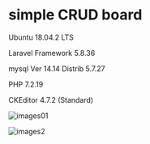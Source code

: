 # simple CRUD board

Ubuntu 18.04.2 LTS

Laravel Framework 5.8.36

mysql Ver 14.14 Distrib 5.7.27

PHP 7.2.19

CKEditor 4.7.2 (Standard) 

![images01](https://user-images.githubusercontent.com/34477830/71873825-83bdd180-3163-11ea-97ad-e0827405687d.PNG)

![images2](https://user-images.githubusercontent.com/34477830/71873855-989a6500-3163-11ea-85f5-dae0705b114a.PNG)
